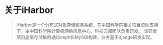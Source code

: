 # 关于iHarbor

> iHarbor是一个分布式对象存储服务系统，在中国科学院相关项目资助支持下，由中国科学院计算机网络信息中心，科技云部团队负责研发。
该研发项目底层存储集群通过ceph和MySQl构建，业务基于django研发实现。

